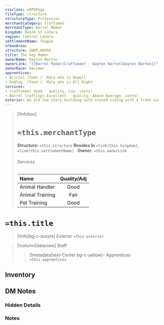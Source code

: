 ```yaml
---
cssclass: oRPGPage
fileType: structure
structureType: Profession
merchantCategory: Craftsman
merchantType: Barrel Maker
kingdom: Realm of LoVara 
region: Central LoVara
settlementName: Teagan
urbanArea: 
structure: SHOP,HOUSE
title: The key Maker 
ownerName: Dayton Barton 
ownerLink: "[[Barrel Maker(Craftsman) - Dayton Barton|Dayton Barton]]"
ownerRace: Aasimar
apprentices: 
- Bristol (Teen )  Male who is Unwell  
- Dudley  (Teen )  Male who is All Right  
services: 
- Craftsman( Good   quality, Low  costs) 
- Barrel Crafting( Excellent   quality, Above Average  costs) 
exterior: An old two story building with stoned siding with a front window that has a painted sign hanging above with the merchants name. The roof is Roof. 
---
```

> [!infobox] 
> # `=this.merchantType`
> **Structure:** `=this.structure`
> **Resides In** `=link(this.kingdom)`, `=link(this.settlementName) `
>  **Owner:** `=this.ownerLink`
> ###### Services 
> |Name | Quality/Adj | 
> |:---|:---:| 
> |Animal Handler | Good |
> |Animal Training | Fair |
> |Pet Training | Good |

# `=this.title`
> [!info|bg-c-purple] Exterior
 `=this.exterior`

> [!column|dataview] Staff
>> [!metadata|text-Center bg-c-yellow]- Apprentices
>> `=this.apprentices `
>
>

## Inventory



## DM Notes

### Hidden Details

### Notes 
